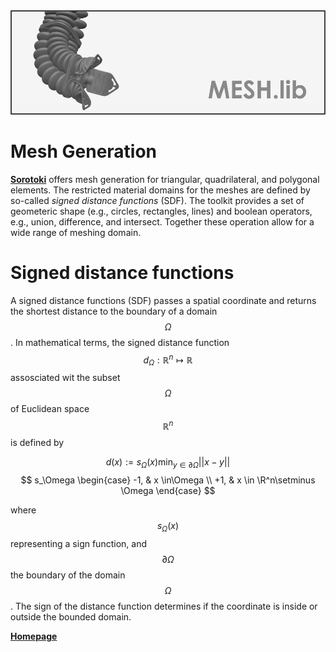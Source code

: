 <script src="https://cdn.mathjax.org/mathjax/latest/MathJax.js?config=TeX-AMS-MML_HTMLorMML" type="text/javascript"></script> 
<div align="center"> <img src="./src/mesh.png" width="650"> </div>

# Mesh Generation
[**Sorotoki**](https://bjcaasenbrood.github.io/SorotokiCode/) offers mesh generation for triangular, quadrilateral, and polygonal elements. The restricted material domains for the meshes are defined by so-called *signed distance functions* (SDF). The toolkit provides a set of geometeric shape (e.g., circles, rectangles, lines) and boolean operators, e.g., union, difference, and intersect. Together these operation allow for a wide range of meshing domain. 

# Signed distance functions
A signed distance functions (SDF) passes a spatial coordinate and returns the shortest distance to the boundary of a domain $$\Omega$$. In mathematical terms, the signed distance function $$d_\Omega: \mathbb{R}^n \mapsto \mathbb{R}$$ assosciated wit the subset $$\Omega$$ of Euclidean space $$\mathbb{R}^n$$ is defined by

$$ d(x) := s_\Omega(x) \min_{y \in \partial \Omega} || x - y ||$$ 
$$ s_\Omega
\begin{case}
-1, & x \in\Omega \\
+1, & x \in \R^n\setminus \Omega
\end{case}
$$

where $$s_\Omega(x)$$ representing a sign function, and $$\partial \Omega$$ the boundary of the domain $$\Omega$$. The sign of the distance function determines if the coordinate is inside or outside the bounded domain. 

[**Homepage**](https://bjcaasenbrood.github.io/SorotokiCode/)
